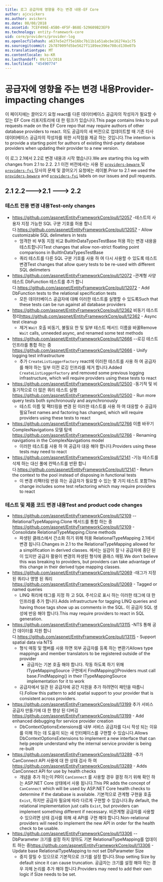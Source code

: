 ```yaml
---
title: 로그 공급자에 영향을 주는 변경 내용-EF Core
author: ajcvickers
ms.author: avickers
ms.date: 08/08/2018
ms.assetid: 7CEF496E-A5B0-4F5F-B68E-529609B23EF9
ms.technology: entity-framework-core
uid: core/providers/provider-log
ms.openlocfilehash: a637e5e2f75e16bc7b11b1a51abcbe16274a1c75
ms.sourcegitcommit: 2b787009fd5be5627f1189ee396e708cd130e07b
ms.translationtype: MT
ms.contentlocale: ko-KR
ms.lasthandoff: 09/13/2018
ms.locfileid: "45490774"
---
```

# <a name="provider-impacting-changes"></a><span data-ttu-id="482b1-102">공급자에 영향을 주는 변경 내용</span><span class="sxs-lookup"><span data-stu-id="482b1-102">Provider-impacting changes</span></span>

<span data-ttu-id="482b1-103">이 페이지에는 끌어오기 요청 react를 다른 데이터베이스 공급자의 작성자가 필요할 수 있는 EF Core 리포지토리에 대 한 링크가 있습니다.</span><span class="sxs-lookup"><span data-stu-id="482b1-103">This page contains links to pull requests made on the EF Core repo that may require authors of other database providers to react.</span></span> <span data-ttu-id="482b1-104">의도 공급자의 새 버전으로 업데이트할 때 기존 타사 데이터베이스 공급자의 작성자를 위한 시작점을 제공 하는 것입니다.</span><span class="sxs-lookup"><span data-stu-id="482b1-104">The intention is to provide a starting point for authors of existing third-party database providers when updating their provider to a new version.</span></span>

<span data-ttu-id="482b1-105">이 로그 2.1에서 2.2로 변경 내용과 시작 했습니다.</span><span class="sxs-lookup"><span data-stu-id="482b1-105">We are starting this log with changes from 2.1 to 2.2.</span></span> <span data-ttu-id="482b1-106">2.1 이전 버전에서는 사용 된 [ `providers-beware` ](https://github.com/aspnet/EntityFrameworkCore/labels/providers-beware) 및 [ `providers-fyi` ](https://github.com/aspnet/EntityFrameworkCore/labels/providers-fyi) 당사의 문제 및 끌어오기 요청에는 레이블.</span><span class="sxs-lookup"><span data-stu-id="482b1-106">Prior to 2.1 we used the [`providers-beware`](https://github.com/aspnet/EntityFrameworkCore/labels/providers-beware) and [`providers-fyi`](https://github.com/aspnet/EntityFrameworkCore/labels/providers-fyi) labels on our issues and pull requests.</span></span>

## <a name="21-----22"></a><span data-ttu-id="482b1-107">2.1 2.2---></span><span class="sxs-lookup"><span data-stu-id="482b1-107">2.1 ---> 2.2</span></span>

### <a name="test-only-changes"></a><span data-ttu-id="482b1-108">테스트 전용 변경 내용</span><span class="sxs-lookup"><span data-stu-id="482b1-108">Test-only changes</span></span>

* <span data-ttu-id="482b1-109">https://github.com/aspnet/EntityFrameworkCore/pull/12057 -테스트의 사용자 지정 가능한 SQL 구분 기호를 허용 합니다.</span><span class="sxs-lookup"><span data-stu-id="482b1-109">https://github.com/aspnet/EntityFrameworkCore/pull/12057 - Allow customizable SQL delimeters in tests</span></span>
  * <span data-ttu-id="482b1-110">엄격한 비 부동 지점 비교 BuiltInDataTypesTestBase 허용 하는 변경 내용을 테스트합니다</span><span class="sxs-lookup"><span data-stu-id="482b1-110">Test changes that allow non-strict floating point comparisons in BuiltInDataTypesTestBase</span></span>
  * <span data-ttu-id="482b1-111">쿼리 테스트를 다른 SQL 구분 기호를 사용 하 여 다시 사용할 수 있도록 테스트 변경</span><span class="sxs-lookup"><span data-stu-id="482b1-111">Test changes that allow query tests to be re-used with different SQL delimeters</span></span>
* <span data-ttu-id="482b1-112">https://github.com/aspnet/EntityFrameworkCore/pull/12072 -관계형 사양 테스트 DbFunction 테스트를 추가 합니다.</span><span class="sxs-lookup"><span data-stu-id="482b1-112">https://github.com/aspnet/EntityFrameworkCore/pull/12072 - Add DbFunction tests to the relational specification tests</span></span>
  * <span data-ttu-id="482b1-113">모든 데이터베이스 공급자에 대해 이러한 테스트를 실행할 수 있도록</span><span class="sxs-lookup"><span data-stu-id="482b1-113">Such that these tests can be run against all database providers</span></span>
* <span data-ttu-id="482b1-114">https://github.com/aspnet/EntityFrameworkCore/pull/12362 비동기 테스트 정리</span><span class="sxs-lookup"><span data-stu-id="482b1-114">https://github.com/aspnet/EntityFrameworkCore/pull/12362 - Async test cleanup</span></span>
  * <span data-ttu-id="482b1-115">제거 `Wait` 호출 비동기, 불필요 한 및 일부 테스트 메서드 이름을 바꿀</span><span class="sxs-lookup"><span data-stu-id="482b1-115">Remove `Wait` calls, unneeded async, and renamed some test methods</span></span>
* <span data-ttu-id="482b1-116">https://github.com/aspnet/EntityFrameworkCore/pull/12666 --로깅 테스트 인프라를 통합 하는 중</span><span class="sxs-lookup"><span data-stu-id="482b1-116">https://github.com/aspnet/EntityFrameworkCore/pull/12666 - Unify logging test infrastructure</span></span>
  * <span data-ttu-id="482b1-117">추가 `CreateListLoggerFactory` react에 이러한 테스트를 사용 하 여 공급자를 해야 하는 일부 이전 로깅 인프라를 제거 합니다.</span><span class="sxs-lookup"><span data-stu-id="482b1-117">Added `CreateListLoggerFactory` and removed some previous logging infrastructure, which will require providers using these tests to react</span></span>
* <span data-ttu-id="482b1-118">https://github.com/aspnet/EntityFrameworkCore/pull/12500 -동기적 및 비동기적으로 더 많은 쿼리 테스트 실행</span><span class="sxs-lookup"><span data-stu-id="482b1-118">https://github.com/aspnet/EntityFrameworkCore/pull/12500 - Run more query tests both synchronously and asynchronously</span></span>
  * <span data-ttu-id="482b1-119">테스트 이름 및 팩터링을 변경 된 이러한 테스트를 사용 하 여 대응할 수 공급자 필요</span><span class="sxs-lookup"><span data-stu-id="482b1-119">Test names and factoring has changed, which will require providers using these tests to react</span></span>
* <span data-ttu-id="482b1-120">https://github.com/aspnet/EntityFrameworkCore/pull/12766 이름 바꾸기 ComplexNavigations 모델 탐색</span><span class="sxs-lookup"><span data-stu-id="482b1-120">https://github.com/aspnet/EntityFrameworkCore/pull/12766 - Renaming navigations in the ComplexNavigations model</span></span>
  * <span data-ttu-id="482b1-121">이러한 테스트를 사용 하 여 공급자 대응 해야 합니다.</span><span class="sxs-lookup"><span data-stu-id="482b1-121">Providers using these tests may need to react</span></span>
* <span data-ttu-id="482b1-122">https://github.com/aspnet/EntityFrameworkCore/pull/12141 -기능 테스트를 삭제 하는 대신 풀에 컨텍스트를 반환 합니다.</span><span class="sxs-lookup"><span data-stu-id="482b1-122">https://github.com/aspnet/EntityFrameworkCore/pull/12141 - Return the context to the pool instead of disposing in functional tests</span></span>
  * <span data-ttu-id="482b1-123">이 변경 리팩터링 반응 하는 공급자가 필요할 수 있는 몇 가지 테스트 포함</span><span class="sxs-lookup"><span data-stu-id="482b1-123">This change includes some test refactoring which may require providers to react</span></span>


### <a name="test-and-product-code-changes"></a><span data-ttu-id="482b1-124">테스트 및 제품 코드 변경 내용</span><span class="sxs-lookup"><span data-stu-id="482b1-124">Test and product code changes</span></span>

* <span data-ttu-id="482b1-125">https://github.com/aspnet/EntityFrameworkCore/pull/12109 --RelationalTypeMapping.Clone 메서드를 통합 하는 중</span><span class="sxs-lookup"><span data-stu-id="482b1-125">https://github.com/aspnet/EntityFrameworkCore/pull/12109 - Consolidate RelationalTypeMapping.Clone methods</span></span>
  * <span data-ttu-id="482b1-126">파생된 클래스에서 간소화 하기 위해 허용 RelationalTypeMapping 2.1에서 변경 됩니다.</span><span class="sxs-lookup"><span data-stu-id="482b1-126">Changes in 2.1 to the RelationalTypeMapping allowed for a simplification in derived classes.</span></span> <span data-ttu-id="482b1-127">에서는 실감이 잘 나 공급자에 중단 된이 있지만 공급자 활용이 변경의 파생된 형식에 클래스 매핑.</span><span class="sxs-lookup"><span data-stu-id="482b1-127">We don't believe this was breaking to providers, but providers can take advantage of this change in their derived type mapping classes.</span></span>
* <span data-ttu-id="482b1-128">https://github.com/aspnet/EntityFrameworkCore/pull/12069 -태그가 지정 된 쿼리나 명명 된 쿼리</span><span class="sxs-lookup"><span data-stu-id="482b1-128">https://github.com/aspnet/EntityFrameworkCore/pull/12069 - Tagged or named queries</span></span>
  * <span data-ttu-id="482b1-129">LINQ 쿼리에 태그를 지정 하 고 SQL 주석으로 표시 하는 이러한 태그에 대 한 인프라를 추가 합니다.</span><span class="sxs-lookup"><span data-stu-id="482b1-129">Adds infrastructure for tagging LINQ queries and having those tags show up as comments in the SQL.</span></span> <span data-ttu-id="482b1-130">이 공급자 SQL 생성에 반응 해야 합니다.</span><span class="sxs-lookup"><span data-stu-id="482b1-130">This may require providers to react in SQL generation.</span></span>
* <span data-ttu-id="482b1-131">https://github.com/aspnet/EntityFrameworkCore/pull/13115 -NTS 통해 공간 데이터를 지원 합니다.</span><span class="sxs-lookup"><span data-stu-id="482b1-131">https://github.com/aspnet/EntityFrameworkCore/pull/13115 - Support spatial data via NTS</span></span>
  * <span data-ttu-id="482b1-132">형식 매핑 및 멤버를 사용 하면 외부 공급자를 등록 하는 변환기</span><span class="sxs-lookup"><span data-stu-id="482b1-132">Allows type mappings and member translators to be registered outside of the provider</span></span>
    * <span data-ttu-id="482b1-133">공급자는 기본 호출 해야 합니다. 작동 하도록 하기 위해 ITypeMappingSource 구현에서 FindMapping()</span><span class="sxs-lookup"><span data-stu-id="482b1-133">Providers must call base.FindMapping() in their ITypeMappingSource implementation for it to work</span></span>
  * <span data-ttu-id="482b1-134">공급자에서 일관 된 공급자에 공간 지원을 추가 하려면이 패턴을 따릅니다.</span><span class="sxs-lookup"><span data-stu-id="482b1-134">Follow this pattern to add spatial support to your provider that is consistent across providers.</span></span>
* <span data-ttu-id="482b1-135">https://github.com/aspnet/EntityFrameworkCore/pull/13199 추가 서비스 공급자 만들기에 대 한 향상 된 디버깅</span><span class="sxs-lookup"><span data-stu-id="482b1-135">https://github.com/aspnet/EntityFrameworkCore/pull/13199 - Add enhanced debugging for service provider creation</span></span>
  * <span data-ttu-id="482b1-136">DbContextOptionsExtensions를 내부 서비스 공급자를 다시 작성 되는 이유를 이해 하는 데 도움이 되는 새 인터페이스를 구현할 수 있습니다.</span><span class="sxs-lookup"><span data-stu-id="482b1-136">Allows DbContextOptionsExtensions to implement a new interface that can help people understand why the internal service provider is being re-built</span></span>
* <span data-ttu-id="482b1-137">https://github.com/aspnet/EntityFrameworkCore/pull/13289 -추가 CanConnect API 사용에 대 한 상태 검사 하 여</span><span class="sxs-lookup"><span data-stu-id="482b1-137">https://github.com/aspnet/EntityFrameworkCore/pull/13289 - Adds CanConnect API for use by health checks</span></span>
  * <span data-ttu-id="482b1-138">개념을 추가 하는이 PR이 `CanConnect` 를 사용할 경우 결정 하기 위해 확인 하는 ASP.NET Core 상태에서 사용 됩니다.</span><span class="sxs-lookup"><span data-stu-id="482b1-138">This PR adds the concept of `CanConnect` which will be used by ASP.NET Core health checks to determine if the database is available.</span></span> <span data-ttu-id="482b1-139">기본적으로 관계형 구현을 호출 `Exist`, 하지만 공급자 필요에 따라 다르게 구현할 수 있습니다.</span><span class="sxs-lookup"><span data-stu-id="482b1-139">By default, the relational implementation just calls `Exist`, but providers can implement something different if necessary.</span></span> <span data-ttu-id="482b1-140">비관계형 공급자를 사용할 수 있으려면 상태 검사를 위해 새 API를 구현 해야 합니다.</span><span class="sxs-lookup"><span data-stu-id="482b1-140">Non-relational providers will need to implement the new API in order for the health check to be usable.</span></span>
* <span data-ttu-id="482b1-141">https://github.com/aspnet/EntityFrameworkCore/pull/13306 --DbParameter 크기를 설정 하지 않아도 기본 RelationalTypeMapping를 업데이트 하는 중</span><span class="sxs-lookup"><span data-stu-id="482b1-141">https://github.com/aspnet/EntityFrameworkCore/pull/13306 - Update base RelationalTypeMapping to not set DbParameter Size</span></span>
  * <span data-ttu-id="482b1-142">중지 잘릴 수 있으므로 기본적으로 크기를 설정 합니다.</span><span class="sxs-lookup"><span data-stu-id="482b1-142">Stop setting Size by default since it can cause truncation.</span></span> <span data-ttu-id="482b1-143">공급자는 크기를 설정 해야 하는 경우 자체 논리를 추가 해야 합니다.</span><span class="sxs-lookup"><span data-stu-id="482b1-143">Providers may need to add their own logic if Size needs to be set.</span></span>

